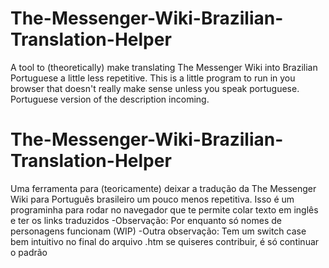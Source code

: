 # The-Messenger-Wiki-Brazilian-Translation-Helper
A tool to (theoretically) make translating The Messenger Wiki into Brazilian Portuguese a little less repetitive.
This is a little program to run in you browser that doesn't really make sense unless you speak portuguese. Portuguese version of the description incoming.

# The-Messenger-Wiki-Brazilian-Translation-Helper
Uma ferramenta para (teoricamente) deixar a tradução da The Messenger Wiki para Português brasileiro um pouco menos repetitiva.
Isso é um programinha para rodar no navegador que te permite colar texto em inglês e ter os links traduzidos
-Observação: Por enquanto só nomes de personagens funcionam (WIP)
-Outra observação: Tem um switch case bem intuitivo no final do arquivo .htm se quiseres contribuir, é só continuar o padrão
